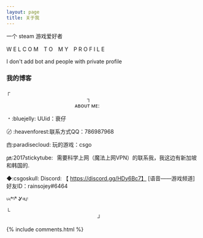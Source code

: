 ```yaml
---
layout: page
title: 关于我 
---
```


一个 steam 游戏爱好者
<p>


W E L C O M　T O　M Y　P R O F I L E
  
I don't add bot and people with private profile


<p>


<p>

<h3> 我的博客 </h3>  

<p>

┌⠀⠀⠀⠀⠀⠀⠀⠀⠀⠀⠀⠀⠀⠀⠀⠀⠀⠀⠀⠀⠀⠀⠀⠀⠀⠀⠀⠀⠀⠀⠀⠀⠀⠀⠀⠀⠀⠀⠀⠀⠀⠀⠀⠀⠀⠀⠀⠀⠀⠀⠀⠀⠀⠀⠀⠀⠀⠀⠀                                  ⠀ ⠀⠀⠀⠀⠀  ⠀⠀ ┐<br>
⠀⠀⠀⠀⠀⠀⠀⠀⠀⠀⠀⠀⠀⠀⠀⠀⠀
ᴀʙᴏᴜᴛ ᴍᴇ:<br>

﹡:bluejelly: UUid：衰仔<br>

〄 :heavenforest:联系方式QQ：786987968<br>

甴:paradisecloud: 玩的游戏：csgo<br>

㏘:2017stickytube:⠀需要科学上网（魔法上网VPN）的联系我，我这边有新加坡和韩国的.<br>

◆:csgoskull: Discord: 【 https://discord.gg/HDy6Bc7】 [语音——游戏频道] 好友ID：rainsojey#6464<br>

৳৸ᵃᵑᵏ Ꮍ৹੫ᵎ<br>

└⠀⠀⠀⠀⠀⠀⠀⠀⠀⠀⠀⠀⠀⠀⠀⠀⠀⠀⠀⠀⠀⠀⠀⠀⠀⠀⠀⠀⠀⠀⠀⠀⠀⠀⠀⠀⠀⠀⠀⠀⠀⠀⠀⠀⠀                                    ⠀⠀⠀⠀⠀⠀⠀⠀⠀⠀⠀⠀⠀⠀⠀⠀⠀ ⠀ ⠀⠀⠀ ⠀┘
<p> 




{% include comments.html %}

